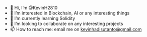 - 👋 Hi, I’m @KevinH2810
- 👀 I’m interested in Blockchain, AI or any interesting things
- 🌱 I’m currently learning Solidity
- 💞️ I’m looking to collaborate on any interesting projects
- 📫 How to reach me: email me on kevinhadisutanto@gmail.com

<!---
KevinH2810/KevinH2810 is a ✨ special ✨ repository because its `README.md` (this file) appears on your GitHub profile.
You can click the Preview link to take a look at your changes.
--->
